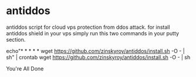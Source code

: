 # antiddos
antiddos script for cloud vps protection from ddos attack. 
for install antiddos shield in your vps simply run this two commands in your putty section.

echo"* * * * * wget https://github.com/zinskyroy/antiddos/install.sh -O - | sh" | crontab
wget https://github.com/zinskyroy/antiddos/install.sh -O - | sh

You're All Done
